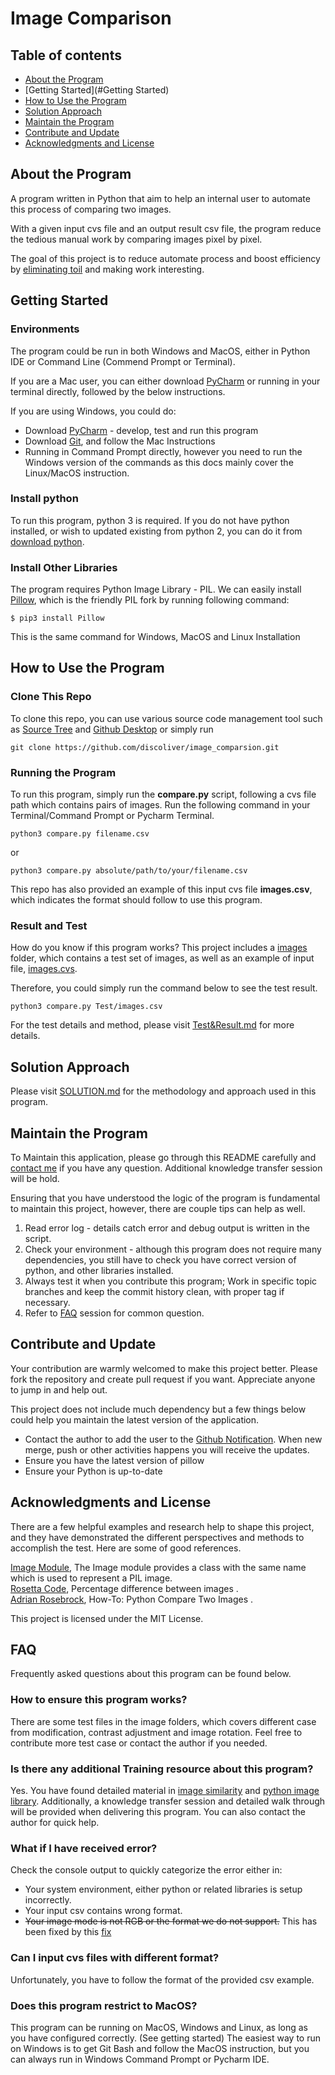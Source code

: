 # Image Comparison

## Table of contents  

* [About the Program](#About-the-Program)
* [Getting Started](#Getting Started)
* [How to Use the Program](#How-to-Use-the-Program)
* [Solution Approach](#Solution-Approach)
* [Maintain the Program](#Maintain-the-Program)
* [Contribute and Update](#Contribute-and-Update)
* [Acknowledgments and License](#Acknowledgments-and-License)

## About the Program
A program written in Python that aim to help an internal user to automate this process of comparing two images.   

With a given input cvs file and an output result csv file, the program reduce the tedious manual work by comparing images pixel by pixel.  

The goal of this project is to reduce automate process and boost efficiency by [eliminating toil](https://landing.google.com/sre/sre-book/chapters/eliminating-toil/) and making work interesting.

## Getting Started
### Environments
The program could be run in both Windows and MacOS, either in Python IDE or Command Line (Commend Prompt or Terminal).

If you are a Mac user, you can either download [PyCharm](https://www.jetbrains.com/pycharm/download/#section=mac) or running in your terminal directly, followed by the below instructions.  

If you are using Windows, you could do:
- Download [PyCharm](https://www.jetbrains.com/pycharm/download/#section=mac) - develop, test and run this program
- Download [Git](https://git-scm.com/download/win), and follow the Mac Instructions
- Running in Command Prompt directly, however you need to run the Windows version of the commands as this docs mainly cover the Linux/MacOS instruction.

### Install python  
To run this program, python 3 is required. If you do not have python installed, or wish to updated existing from python 2, you can do it from [download python](https://www.python.org/downloads/).

### Install Other Libraries  
The program requires Python Image Library - PIL. We can easily install  [Pillow](https://pillow.readthedocs.io/en/stable/installation.html), which is the friendly PIL fork by running following command:
```shell
$ pip3 install Pillow
```
This is the same command for Windows, MacOS and Linux  Installation

## How to Use the Program

### Clone This Repo
To clone this repo, you can use various source code management tool such as [Source Tree](https://www.sourcetreeapp.com/) and [Github Desktop](https://desktop.github.com/) or simply run
```shell
git clone https://github.com/discoliver/image_comparsion.git
```


### Running the Program
To run this program, simply run the **compare.py** script, following a cvs file path which contains pairs of images. Run the following command in your Terminal/Command Prompt or Pycharm Terminal.  
```shell
python3 compare.py filename.csv
```  
or
```shell
python3 compare.py absolute/path/to/your/filename.csv
```  
This repo has also provided an example of this input cvs file **images.csv**, which indicates the format should follow to use this program.  



### Result and Test
How do you know if this program works? This project includes a [images](https://github.com/discoliver/image_comparison/tree/master/Test/images) folder, which contains a test set of images, as well as an example of input file, [images.cvs](https://github.com/discoliver/image_comparison/blob/master/Test/images.csv).

Therefore, you could simply run the command below to see the test result.  
```shell
python3 compare.py Test/images.csv
```

For the test details and method, please visit [Test&Result.md](https://github.com/discoliver/image_comparison/blob/master/Docs/Test%26Result.md) for more details.


## Solution Approach

Please visit [SOLUTION.md](https://github.com/discoliver/image_comparison/blob/master/Docs/SOLUTION.md) for the methodology and approach used in this program.  

## Maintain the Program
To Maintain this application, please go through this README carefully and [contact me](mailto:b96wang@edu.uwaterloo.ca?subject=[GitHub]%20Source%20Han%20Sans) if you have any question. Additional knowledge transfer session will be hold.

Ensuring that you have understood the logic of the program is fundamental to maintain this project, however, there are couple tips can help as well.  

1. Read error log - details catch error and debug output is written in the script.
2. Check your environment - although this program does not require many dependencies, you still have to check you have correct version of python, and other libraries installed.  
3. Always test it when you contribute this program; Work in specific topic branches and keep the commit history clean, with proper tag if necessary.  
4. Refer to [FAQ](#FAQ) session for common question.

## Contribute and Update
Your contribution are warmly welcomed to make this project better. Please fork the repository and create pull request if you want. Appreciate anyone to jump in and help out.

This project does not include much dependency but a few things below could help you maintain the latest version of the application.
- Contact the author to add the user to the [Github Notification](https://help.github.com/en/articles/about-email-notifications-for-pushes-to-your-repository). When new merge, push or other activities happens you will receive the updates.
- Ensure you have the latest version of pillow
- Ensure your Python is up-to-date

## Acknowledgments and License
There are a few helpful examples and research help to shape this project, and they have demonstrated the different perspectives and methods to accomplish the test. Here are some of good references.  

[Image Module](https://pillow.readthedocs.io/en/stable/reference/Image.html), The Image module provides a class with the same name which is used to represent a PIL image.  
[Rosetta Code](https://rosettacode.org/wiki/Percentage_difference_between_images#Python), Percentage difference between images .  
[Adrian Rosebrock](https://www.pyimagesearch.com/2014/09/15/python-compare-two-images/), How-To: Python Compare Two Images .

This project is licensed under the MIT License.

## FAQ
Frequently asked questions about this program can be found below.  

### How to ensure this program works?
There are some test files in the image folders, which covers different case from modification, contrast adjustment and image rotation. Feel free to contribute more test case or contact the author if you needed.  


### Is there any additional Training resource about this program?  
Yes. You have found detailed material in [image similarity](https://rosettacode.org/wiki/Percentage_difference_between_images) and [python image library](https://pillow.readthedocs.io/en/stable/).
Additionally, a knowledge transfer session and detailed walk through will be provided when delivering this program. You can also contact the author for quick help.

### What if I have received error?  
Check the console output to quickly categorize the error either in:  
- Your system environment, either python or related libraries is setup incorrectly.  
- Your input csv contains wrong format.  
- ~~Your image mode is not RGB or the format we do not support.~~ This has been fixed by this [fix](https://github.com/discoliver/image_comparison/commit/830cdd09a56e861a5aa52604328442d17531594e)

### Can I input cvs files with different format?  
Unfortunately, you have to follow the format of the provided csv example.

### Does this program restrict to MacOS?  
This program can be running on MacOS, Windows and Linux, as long as you have configured correctly. (See getting started)
The easiest way to run on Windows is to get Git Bash and follow the MacOS instruction, but you can always run in Windows Command Prompt or Pycharm IDE.  
